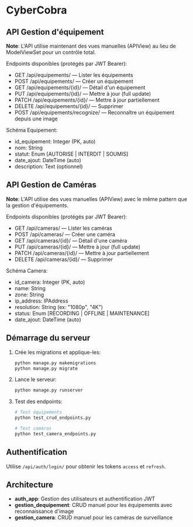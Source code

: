 # CyberCobra

## API Gestion d'équipement

**Note**: L'API utilise maintenant des vues manuelles (APIView) au lieu de ModelViewSet pour un contrôle total.

Endpoints disponibles (protégés par JWT Bearer):

- GET /api/equipements/ — Lister les équipements
- POST /api/equipements/ — Créer un équipement
- GET /api/equipements/{id}/ — Détail d'un équipement
- PUT /api/equipements/{id}/ — Mettre à jour (full update)
- PATCH /api/equipements/{id}/ — Mettre à jour partiellement
- DELETE /api/equipements/{id}/ — Supprimer
- POST /api/equipements/recognize/ — Reconnaître un équipement depuis une image

Schéma Equipement:

- id_equipement: Integer (PK, auto)
- nom: String
- statut: Enum [AUTORISE | INTERDIT | SOUMIS]
- date_ajout: DateTime (auto)
- description: Text (optionnel)

## API Gestion de Caméras

**Note**: L'API utilise des vues manuelles (APIView) avec le même pattern que la gestion d'équipements.

Endpoints disponibles (protégés par JWT Bearer):

- GET /api/cameras/ — Lister les caméras
- POST /api/cameras/ — Créer une caméra
- GET /api/cameras/{id}/ — Détail d'une caméra
- PUT /api/cameras/{id}/ — Mettre à jour (full update)
- PATCH /api/cameras/{id}/ — Mettre à jour partiellement
- DELETE /api/cameras/{id}/ — Supprimer

Schéma Camera:

- id_camera: Integer (PK, auto)
- name: String
- zone: String
- ip_address: IPAddress
- resolution: String (ex: "1080p", "4K")
- status: Enum [RECORDING | OFFLINE | MAINTENANCE]
- date_ajout: DateTime (auto)

## Démarrage du serveur

1. Crée les migrations et applique-les:
	```bash
	python manage.py makemigrations
	python manage.py migrate
	```

2. Lance le serveur:
	```bash
	python manage.py runserver
	```

3. Test des endpoints:
	```bash
	# Test équipements
	python test_crud_endpoints.py
	
	# Test caméras
	python test_camera_endpoints.py
	```

## Authentification

Utilise `/api/auth/login/` pour obtenir les tokens `access` et `refresh`.

## Architecture

- **auth_app**: Gestion des utilisateurs et authentification JWT
- **gestion_dequipement**: CRUD manuel pour les équipements avec reconnaissance d'image
- **gestion_camera**: CRUD manuel pour les caméras de surveillance